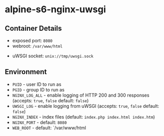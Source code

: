 # alpine-s6-nginx-uwsgi

## Container Details

* exposed port: `8080`
* webroot: `/var/www/html`
- uWSGI socket: `unix://tmp/uwsgi.sock`

## Environment

* `PUID`          - user ID to run as
* `PGID`          - group ID to run as
* `NGINX_LOG_ALL` - enable logging of HTTP 200 and 300 responses (accepts: `true`, `false` default: `false`)
* `UWSGI_LOG`     - enable logging from uWSGI (accepts: `true`, `false` default: `false`)
* `NGINX_INDEX`   - index files (default: `index.php index.html index.htm`)
* `NGINX_PORT`    - default: `8080`
* `WEB_ROOT`      - default: `/var/www/html
